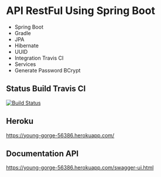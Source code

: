 # API RestFul Using Spring Boot

- Spring Boot
- Gradle
- JPA
- Hibernate
- UUID
- Integration Travis CI
- Services
- Generate Password BCrypt

## Status Build Travis CI
[![Build Status](https://travis-ci.org/halysonrp/app-rest-spring-v2.svg?branch=master)](https://travis-ci.org/halysonrp/app-rest-spring-v2)


## Heroku
https://young-gorge-56386.herokuapp.com/

## Documentation API
https://young-gorge-56386.herokuapp.com/swagger-ui.html